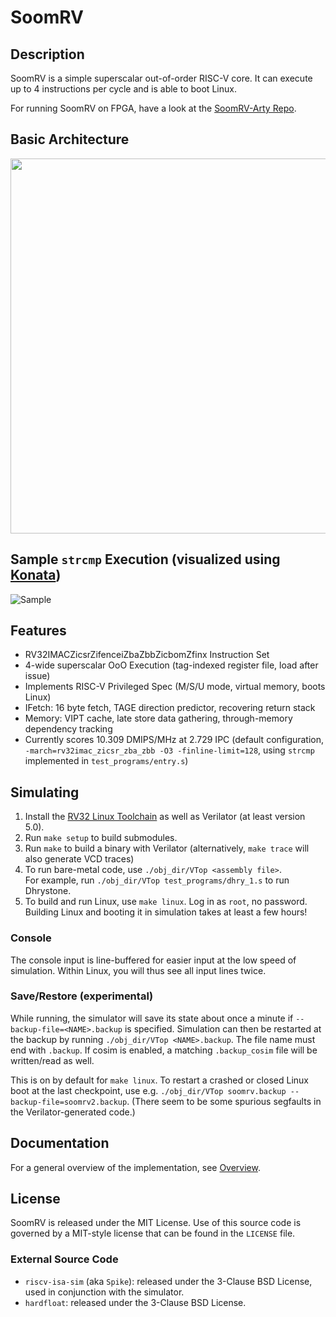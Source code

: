 # SoomRV
## Description
SoomRV is a simple superscalar out-of-order RISC-V core. It can execute up to 4 instructions per cycle and is able to boot Linux.

For running SoomRV on FPGA, have a look at the [SoomRV-Arty Repo](https://github.com/mathis-s/SoomRV-Arty).
## Basic Architecture
<img src="https://user-images.githubusercontent.com/39701487/218574949-e18bcb51-5050-4f99-82a6-c8ea58c11a93.png" width="600" />

## Sample `strcmp` Execution (visualized using [Konata](https://github.com/shioyadan/Konata))
![Sample](https://user-images.githubusercontent.com/39701487/229142050-121ed8de-ae9b-4b49-b332-f6c7b5281daf.png)

## Features
- RV32IMACZicsrZifenceiZbaZbbZicbomZfinx Instruction Set
- 4-wide superscalar OoO Execution (tag-indexed register file, load after issue)
- Implements RISC-V Privileged Spec (M/S/U mode, virtual memory, boots Linux)
- IFetch: 16 byte fetch, TAGE direction predictor, recovering return stack
- Memory: VIPT cache, late store data gathering, through-memory dependency tracking
- Currently scores 10.309 DMIPS/MHz at 2.729 IPC (default configuration, `-march=rv32imac_zicsr_zba_zbb -O3 -finline-limit=128`, using `strcmp` implemented in `test_programs/entry.s`)

## Simulating
1. Install the [RV32 Linux Toolchain](https://github.com/riscv-collab/riscv-gnu-toolchain) as well as Verilator (at least version 5.0).
2. Run `make setup` to build submodules.
3. Run `make` to build a binary with Verilator (alternatively, `make trace` will also generate VCD traces)
4. To run bare-metal code, use `./obj_dir/VTop <assembly file>`.  
For example, run `./obj_dir/VTop test_programs/dhry_1.s` to run Dhrystone.
5. To build and run Linux, use `make linux`. Log in as `root`, no password.  
Building Linux and booting it in simulation takes at least a few hours!

### Console
The console input is line-buffered for easier input at the low speed of simulation. Within Linux,
you will thus see all input lines twice.

### Save/Restore (experimental)
While running, the simulator will save its state about once a minute if 
`--backup-file=<NAME>.backup` is specified. Simulation can then be restarted
at the backup by running `./obj_dir/VTop <NAME>.backup`. The file name must
end with `.backup`. If cosim is enabled, a matching `.backup_cosim` file will
be written/read as well.

This is on by default for `make linux`. To restart a crashed or closed Linux boot
at the last checkpoint, use e.g. `./obj_dir/VTop soomrv.backup --backup-file=soomrv2.backup`.
(There seem to be some spurious segfaults in the Verilator-generated code.)

## Documentation
For a general overview of the implementation, see [Overview](docs/Overview.md).

## License
SoomRV is released under the MIT License. Use of this source code is governed by a MIT-style license that can be found in the `LICENSE` file.

### External Source Code
* `riscv-isa-sim` (aka `Spike`): released under the 3-Clause BSD License, used in conjunction with the simulator.
* `hardfloat`: released under the 3-Clause BSD License.
